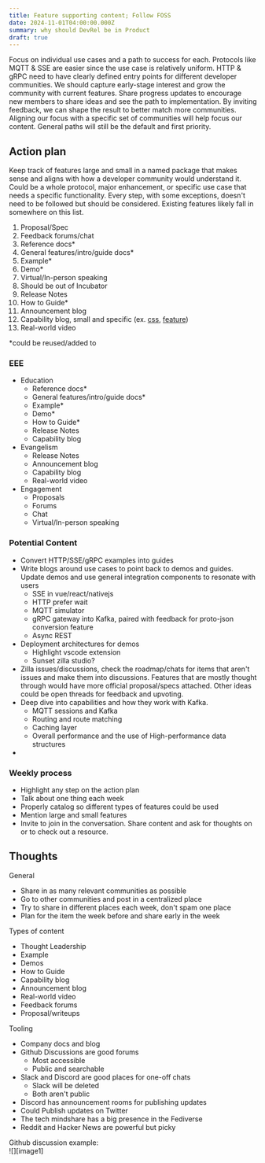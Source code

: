 ```yaml
---
title: Feature supporting content; Follow FOSS
date: 2024-11-01T04:00:00.000Z
summary: why should DevRel be in Product
draft: true
---
```


Focus on individual use cases and a path to success for each. Protocols like MQTT & SSE are easier since the use case is relatively uniform. HTTP & gRPC need to have clearly defined entry points for different developer communities. We should capture early-stage interest and grow the community with current features. Share progress updates to encourage new members to share ideas and see the path to implementation. By inviting feedback, we can shape the result to better match more communities. Aligning our focus with a specific set of communities will help focus our content. General paths will still be the default and first priority.

## Action plan

Keep track of features large and small in a named package that makes sense and aligns with how a developer community would understand it. Could be a whole protocol, major enhancement, or specific use case that needs a specific functionality. Every step, with some exceptions, doesn't need to be followed but should be considered. Existing features likely fall in somewhere on this list.

1. Proposal/Spec
2. Feedback forums/chat
3. Reference docs\*
4. General features/intro/guide docs\*
5. Example\*
6. Demo\*
7. Virtual/In-person speaking
8. Should be out of Incubator
9. Release Notes
10. How to Guide\*
11. Announcement blog
12. Capability blog, small and specific (ex. [css](https://dev.to/francescovetere/css-trick-transition-from-height-0-to-auto-21de), [feature](https://dev.to/this-is-learning/the-most-upvoted-visual-studio-code-feature-4heh))
13. Real-world video

\*could be reused/added to

### EEE

- Education
  - Reference docs\*
  - General features/intro/guide docs\*
  - Example\*
  - Demo\*
  - How to Guide\*
  - Release Notes
  - Capability blog
- Evangelism
  - Release Notes
  - Announcement blog
  - Capability blog
  - Real-world video
- Engagement
  - Proposals
  - Forums
  - Chat
  - Virtual/In-person speaking

### Potential Content

- Convert HTTP/SSE/gRPC examples into guides
- Write blogs around use cases to point back to demos and guides. Update demos and use general integration components to resonate with users
  - SSE in vue/react/nativejs
  - HTTP prefer wait
  - MQTT simulator
  - gRPC gateway into Kafka, paired with feedback for proto-json conversion feature
  - Async REST
- Deployment architectures for demos
  - Highlight vscode extension
  - Sunset zilla studio?
- Zilla issues/discussions, check the roadmap/chats for items that aren't issues and make them into discussions. Features that are mostly thought through would have more official proposal/specs attached. Other ideas could be open threads for feedback and upvoting.
- Deep dive into capabilities and how they work with Kafka.
  - MQTT sessions and Kafka
  - Routing and route matching
  - Caching layer
  - Overall performance and the use of High-performance data structures
-

### Weekly process

- Highlight any step on the action plan
- Talk about one thing each week
- Properly catalog so different types of features could be used
- Mention large and small features
- Invite to join in the conversation. Share content and ask for thoughts on or to check out a resource.

## Thoughts

General

- Share in as many relevant communities as possible
- Go to other communities and post in a centralized place
- Try to share in different places each week, don't spam one place
- Plan for the item the week before and share early in the week

Types of content

- Thought Leadership
- Example
- Demos
- How to Guide
- Capability blog
- Announcement blog
- Real-world video
- Feedback forums
- Proposal/writeups

Tooling

- Company docs and blog
- Github Discussions are good forums
  - Most accessible
  - Public and searchable
- Slack and Discord are good places for one-off chats
  - Slack will be deleted
  - Both aren't public
- Discord has announcement rooms for publishing updates
- Could Publish updates on Twitter
- The tech mindshare has a big presence in the Fediverse
- Reddit and Hacker News are powerful but picky

Github discussion example:  
![][image1]
